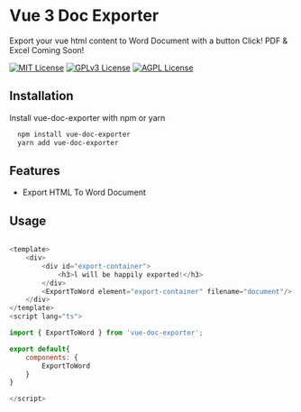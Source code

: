 
# Vue 3 Doc Exporter

Export your vue html content to Word Document with a button Click! PDF & Excel Coming Soon!


[![MIT License](https://img.shields.io/badge/License-MIT-green.svg)](https://choosealicense.com/licenses/mit/)
[![GPLv3 License](https://img.shields.io/badge/License-GPL%20v3-yellow.svg)](https://opensource.org/licenses/)
[![AGPL License](https://img.shields.io/badge/license-AGPL-blue.svg)](http://www.gnu.org/licenses/agpl-3.0)


## Installation

Install vue-doc-exporter with npm or yarn

```bash
  npm install vue-doc-exporter
  yarn add vue-doc-exporter
```
    
## Features

- Export HTML To Word Document


## Usage

```javascript

<template>
    <div>
        <div id="export-container">
            <h3>l will be happily exported!</h3>
        </div>
        <ExportToWord element="export-container" filename="document"/>
    </div>
</template>
<script lang="ts">

import { ExportToWord } from 'vue-doc-exporter';

export default{
    components: {
        ExportToWord
    }
}

</script>
```

